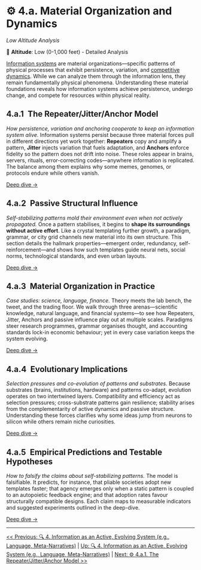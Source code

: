 # ⚙️ 4.a. Material Organization and Dynamics
<!-- markdownlint-disable MD036 -->
*Low Altitude Analysis*
<!-- markdownlint-enable MD036 -->

📍 **Altitude**: Low (0-1,000 feet) - Detailed Analysis

[Information systems](../4-information-systems.md) are material organizations—specific patterns of physical processes that exhibit persistence, variation, and [competitive dynamics](../../05-competitive-dynamics/5-competitive-dynamics.md). While we can analyze them through the information lens, they remain fundamentally physical phenomena. Understanding these material foundations reveals how information systems achieve persistence, undergo change, and compete for resources within physical reality.

## 4.a.1 The Repeater/Jitter/Anchor Model

*How persistence, variation and anchoring cooperate to keep an information system alive.*
Information systems persist because three material forces pull in different directions yet work together: **Repeaters** copy and amplify a pattern, **Jitter** injects variation that fuels adaptation, and **Anchors** enforce fidelity so the pattern does not drift into noise. These roles appear in brains, servers, rituals, error-correcting codes—anywhere information is replicated. The balance among them explains why some memes, genomes, or protocols endure while others vanish.

[Deep dive →](4a1-repeater-jitter-anchor-model.md)

## 4.a.2 Passive Structural Influence

*Self-stabilizing patterns mold their environment even when not actively propagated.*
Once a pattern stabilises, it begins to **shape its surroundings without active effort**. Like a crystal templating further growth, a paradigm, grammar, or city grid channels new material into its own structure. This section details the hallmark properties—emergent order, redundancy, self-reinforcement—and shows how such templates guide neural nets, social norms, technological standards, and even urban layouts.

[Deep dive →](4a2-passive-structural-influence.md)

## 4.a.3 Material Organization in Practice

*Case studies: science, language, finance.*
Theory meets the lab bench, the tweet, and the trading floor. We walk through three arenas—scientific knowledge, natural language, and financial systems—to see how Repeaters, Jitter, Anchors and passive influence play out at multiple scales. Paradigms steer research programmes, grammar organises thought, and accounting standards lock-in economic behaviour; yet in every case variation keeps the system evolving.

[Deep dive →](4a3-material-organization-in-practice.md)

## 4.a.4 Evolutionary Implications

*Selection pressures and co-evolution of patterns and substrates.*
Because substrates (brains, institutions, hardware) and patterns co-adapt, evolution operates on two intertwined layers. Compatibility and efficiency act as selection pressures; cross-substrate patterns gain resilience; stability arises from the complementarity of active dynamics and passive structure. Understanding these forces clarifies why some ideas jump from neurons to silicon while others remain niche curiosities.

[Deep dive →](4a4-evolutionary-implications.md)

## 4.a.5 Empirical Predictions and Testable Hypotheses

*How to falsify the claims about self-stabilizing patterns.*
The model is falsifiable. It predicts, for instance, that pliable societies adopt new templates faster; that agency emerges only when a static pattern is coupled to an autopoietic feedback engine; and that adoption rates favour structurally compatible designs. Each claim maps to measurable indicators and suggested experiments outlined in the deep-dive.

[Deep dive →](4a5-empirical-predictions.md)

---
[<< Previous: 🔍 4. Information as an Active, Evolving System (e.g., Language, Meta-Narratives)](../4-information-systems.md) | [Up: 🔍 4. Information as an Active, Evolving System (e.g., Language, Meta-Narratives)](../4-information-systems.md) | [Next: ⚙️ 4.a.1. The Repeater/Jitter/Anchor Model >>](4a1-repeater-jitter-anchor-model.md)
